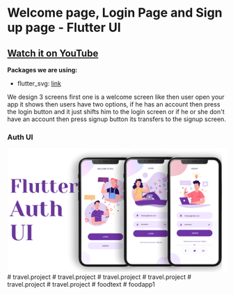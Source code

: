# Welcome page, Login Page and Sign up page - Flutter UI

## [Watch it on YouTube](https://youtu.be/ExKYjqgswJg)

**Packages we are using:**

- flutter_svg: [link](https://pub.dev/packages/flutter_svg)

We design 3 screens first one is a welcome screen like then user open your app it shows then users have two options, if he has an account then press the login button and it just shifts him to the login screen or if he or she don't have an account then press signup button its transfers to the signup screen.

### Auth UI

![App UI](/UI.png)
#   t r a v e l . p r o j e c t 
 
 #   t r a v e l . p r o j e c t 
 
 #   t r a v e l . p r o j e c t 
 
 #   t r a v e l . p r o j e c t 
 
 #   t r a v e l . p r o j e c t 
 
 #   t r a v e l . p r o j e c t 
 
 #   f o o d t e x t 
 
 #   f o o d a p p 1 
 
 
